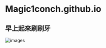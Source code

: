 # Magic1conch.github.io

## 早上起來刷刷牙

![images](https://user-images.githubusercontent.com/113282184/196331243-13c6563d-7910-4a9d-b847-731d4bce2403.jpg)
